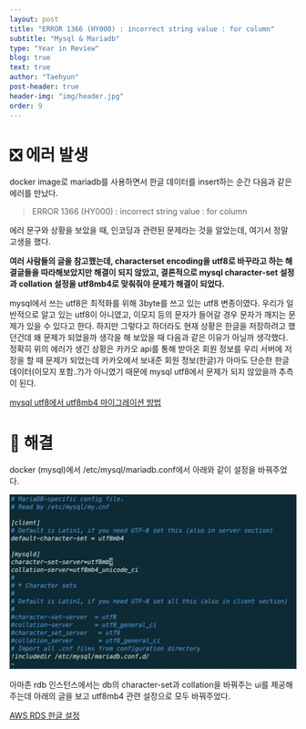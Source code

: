```yaml
---
layout: post
title: "ERROR 1366 (HY000) : incorrect string value : for column"
subtitle: "Mysql & Mariadb"
type: "Year in Review"
blog: true
text: true
author: "Taehyun"
post-header: true
header-img: "img/header.jpg"
order: 9
---
```


# ❎ 에러 발생

docker image로 mariadb를 사용하면서 한글 데이터를 insert하는 순간 다음과 같은 에러를 만났다.

> ERROR 1366 (HY000) : incorrect string value : for column

에러 문구와 상황을 보았을 때, 인코딩과 관련된 문제라는 것을 알았는데, 여기서 정말 고생을 했다.

**여러 사람들의 글을 참고했는데, characterset encoding을 utf8로 바꾸라고 하는 해결글들을 따라해보았지만 해결이 되지 않았고, 결론적으로 mysql character-set 설정과 collation 설정을 utf8mb4로 맞춰줘야 문제가 해결이 되었다.**

mysql에서 쓰는 utf8은 최적화를 위해 3byte를 쓰고 있는 utf8 변종이였다. 우리가 일반적으로 알고 있는 utf8이 아니였고, 이모지 등의 문자가 들어갈 경우 문자가 깨지는 문제가 있을 수 있다고 한다. 하지만 그렇다고 하더라도 현재 상황은 한글을 저장하려고 했던건데 왜 문제가 되었을까 생각을 해 보았을 때 다음과 같은 이유가 아닐까 생각했다. 정확히 위의 에러가 생긴 상황은 카카오 api를 통해 받아온 회원 정보를 우리 서버에 저장을 할 때 문제가 되었는데 카카오에서 보내준 회원 정보(한글)가 아마도 단순한 한글 데이터(이모지 포함..?)가 아니였기 때문에 mysql utf8에서 문제가 되지 않았을까 추측이 된다.

[mysql utf8에서 utf8mb4 마이그레이션 방법](https://www.letmecompile.com/mysql-utf8-utf8mb4-migration/)

# 🌟 해결

docker (mysql)에서 /etc/mysql/mariadb.conf에서 아래와 같이 설정을 바꿔주었다.

![](img/2020-08-14-18-17-50.png)

아마존 rdb 인스턴스에서는 db의 character-set과 collation을 바꿔주는 ui를 제공해주는데 아래의 글을 보고 utf8mb4 관련 설정으로 모두 바꿔주었다.

[AWS RDS 한글 설정](https://designdevelop.tistory.com/68)
